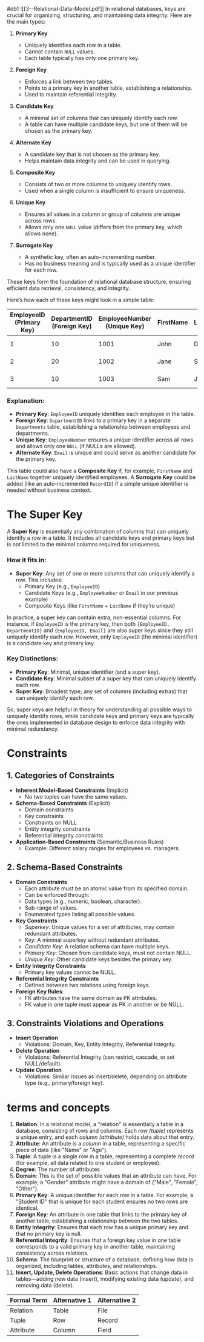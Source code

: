 #db1 
![[3--Relational-Data-Model.pdf]]
In relational databases, keys are crucial for organizing, structuring, and maintaining data integrity. Here are the main types:

1. **Primary Key**  
   - Uniquely identifies each row in a table.
   - Cannot contain `NULL` values.
   - Each table typically has only one primary key.

2. **Foreign Key**  
   - Enforces a link between two tables.
   - Points to a primary key in another table, establishing a relationship.
   - Used to maintain referential integrity.

3. **Candidate Key**  
   - A minimal set of columns that can uniquely identify each row.
   - A table can have multiple candidate keys, but one of them will be chosen as the primary key.

4. **Alternate Key**  
   - A candidate key that is not chosen as the primary key.
   - Helps maintain data integrity and can be used in querying.

5. **Composite Key**  
   - Consists of two or more columns to uniquely identify rows.
   - Used when a single column is insufficient to ensure uniqueness.

6. **Unique Key**  
   - Ensures all values in a column or group of columns are unique across rows.
   - Allows only one `NULL` value (differs from the primary key, which allows none).

7. **Surrogate Key**  
   - A synthetic key, often an auto-incrementing number.
   - Has no business meaning and is typically used as a unique identifier for each row.

These keys form the foundation of relational database structure, ensuring efficient data retrieval, consistency, and integrity.

Here’s how each of these keys might look in a simple table:

| EmployeeID (Primary Key) | DepartmentID (Foreign Key) | EmployeeNumber (Unique Key) | FirstName | LastName | Email (Alternate Key) | Country | StartDate |
|--------------------------|----------------------------|-----------------------------|-----------|----------|-----------------------|---------|-----------|
| 1                        | 10                         | 1001                        | John      | Doe      | john.doe@example.com  | USA     | 2023-01-01 |
| 2                        | 20                         | 1002                        | Jane      | Smith    | jane.smith@example.com| UK      | 2023-02-10 |
| 3                        | 10                         | 1003                        | Sam       | Johnson  | sam.johnson@example.com| Canada  | 2023-03-15 |

### Explanation:
- **Primary Key**: `EmployeeID` uniquely identifies each employee in the table.
- **Foreign Key**: `DepartmentID` links to a primary key in a separate `Departments` table, establishing a relationship between employees and departments.
- **Unique Key**: `EmployeeNumber` ensures a unique identifier across all rows and allows only one `NULL` (if NULLs are allowed).
- **Alternate Key**: `Email` is unique and could serve as another candidate for the primary key.
  
This table could also have a **Composite Key** if, for example, `FirstName` and `LastName` together uniquely identified employees. A **Surrogate Key** could be added (like an auto-incremented `RecordID`) if a simple unique identifier is needed without business context.
# The Super Key
A **Super Key** is essentially any combination of columns that can uniquely identify a row in a table. It includes all candidate keys and primary keys but is not limited to the minimal columns required for uniqueness.

### How it fits in:

- **Super Key**: Any set of one or more columns that can uniquely identify a row. This includes:
  - Primary Key (e.g., `EmployeeID`)
  - Candidate Keys (e.g., `EmployeeNumber` or `Email` in our previous example)
  - Composite Keys (like `FirstName` + `LastName` if they’re unique)

In practice, a super key can contain extra, non-essential columns. For instance, if `EmployeeID` is the primary key, then both `{EmployeeID, DepartmentID}` and `{EmployeeID, Email}` are also super keys since they still uniquely identify each row. However, only `EmployeeID` (the minimal identifier) is a candidate key and primary key.

### Key Distinctions:
- **Primary Key**: Minimal, unique identifier (and a super key).
- **Candidate Key**: Minimal subset of a super key that can uniquely identify each row.
- **Super Key**: Broadest type; any set of columns (including extras) that can uniquely identify each row.

So, super keys are helpful in theory for understanding all possible ways to uniquely identify rows, while candidate keys and primary keys are typically the ones implemented in database design to enforce data integrity with minimal redundancy.


# Constraints
## 1. Categories of Constraints
- **Inherent Model-Based Constraints** (Implicit)
     - No two tuples can have the same values.
- **Schema-Based Constraints** (Explicit)
     - Domain constraints
     - Key constraints
     - Constraints on NULL
     - Entity integrity constraints
     - Referential integrity constraints
- **Application-Based Constraints** (Semantic/Business Rules)
     - Example: Different salary ranges for employees vs. managers.

## 2. Schema-Based Constraints
- **Domain Constraints**
	- Each attribute must be an atomic value from its specified domain.
	- Can be enforced through:
	- Data types (e.g., numeric, boolean, character).
	- Sub-range of values.
	- Enumerated types listing all possible values.
- **Key Constraints**
	- *Superkey*: Unique values for a set of attributes, may contain redundant attributes.
	- *Key*: A minimal superkey without redundant attributes.
	- *Candidate Key*: A relation schema can have multiple keys.
	- *Primary Key*: Chosen from candidate keys, must not contain NULL.
	- *Unique Key*: Other candidate keys besides the primary key.
- **Entity Integrity Constraints**
     - Primary key values cannot be NULL.
- **Referential Integrity Constraints**    
	- Defined between two relations using foreign keys.
- **Foreign Key Rules**:
	- FK attributes have the same domain as PK attributes.
	- FK value in one tuple must appear as PK in another or be NULL.

## 3. Constraints Violations and Operations
- **Insert Operation**
	- Violations: Domain, Key, Entity Integrity, Referential Integrity.
- **Delete Operation**
	- Violations: Referential Integrity (can restrict, cascade, or set NULL/default).
- **Update Operation**
	- Violations: Similar issues as insert/delete, depending on attribute type (e.g., primary/foreign key).

# terms and concepts

1. **Relation**: In a relational model, a "relation" is essentially a table in a database, consisting of rows and columns. Each _row (tuple)_ represents a unique entry, and each _column (attribute)_ holds data about that entry.
2. **Attribute**: An attribute is a _column_ in a table, representing a specific piece of data (like "Name" or "Age").
3. **Tuple**: A tuple is a single row in a table, representing a complete _record_ (for example, all data related to one student or employee).
5. __Degree__: The number of attributes
6. **Domain**: This is the set of possible values that an attribute can have. For example, a "Gender" attribute might have a domain of {"Male", "Female", "Other"}.
7. **Primary Key**: A unique identifier for each row in a table. For example, a "Student ID" that is unique for each student ensures no two rows are identical.
8. **Foreign Key**: An attribute in one table that links to the primary key of another table, establishing a relationship between the two tables.
9. **Entity Integrity**: Ensures that each row has a unique primary key and that no primary key is null.
10. **Referential Integrity**: Ensures that a foreign key value in one table corresponds to a valid primary key in another table, maintaining consistency across relations.
11. **Schema**: The blueprint or structure of a database, defining how data is organized, including tables, attributes, and relationships.
12. **Insert, Update, Delete Operations**: Basic actions that change data in tables—adding new data (insert), modifying existing data (update), and removing data (delete).

| **Formal Term** | **Alternative 1** | **Alternative 2** |
| --------------- | ----------------- | ----------------- |
| Relation        | Table             | File              |
| Tuple           | Row               | Record            |
| Attribute       | Column            | Field             |
